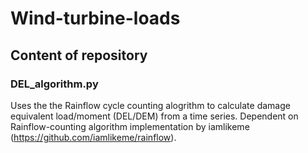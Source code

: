 # Wind-turbine-loads

## Content of repository

### DEL_algorithm.py
Uses the the Rainflow cycle counting alogrithm to calculate damage equivalent load/moment (DEL/DEM) from a time series. Dependent on Rainflow-counting algorithm implementation by iamlikeme (https://github.com/iamlikeme/rainflow).
